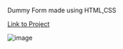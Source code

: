 Dummy Form made using HTML,CSS

[Link to Project](https://alan19-02.github.io/dummy-form/)

![image](https://github.com/user-attachments/assets/6e551824-3400-4060-8d6f-6d4a86063080)
